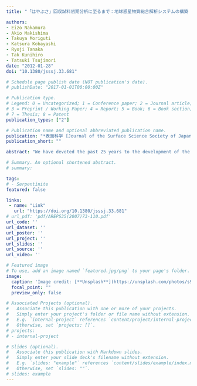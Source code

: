 ```yaml
---
title: "「はやぶさ」回収試料初期分析に至るまで：地球惑星物質総合解析システムの構築 [Establishment of comprehensive analytical system for terrestrial and extraterrestrial materials behind the Initial analysis of particles from an asteroid, Itokawa, returned by Hayabusa Spacecraft]"

authors:
- Eizo Nakamura
- Akio Makishima
- Takuya Moriguti
- Katsura Kobayashi
- Ryoji Tanaka
- Tak Kunihiro
- Tatsuki Tsujimori
date: "2012-01-28"
doi: "10.1380/jsssj.33.681"

# Schedule page publish date (NOT publication's date).
# publishDate: "2017-01-01T00:00:00Z"

# Publication type.
# Legend: 0 = Uncategorized; 1 = Conference paper; 2 = Journal article;
# 3 = Preprint / Working Paper; 4 = Report; 5 = Book; 6 = Book section;
# 7 = Thesis; 8 = Patent
publication_types: ["2"]

# Publication name and optional abbreviated publication name.
publication: "*表面科学 [Journal of the Surface Science Society of Japan]*, v. 33, no. 12, p. 681-686, https://doi.org/10.1380/jsssj.33.681"
publication_short: ""

abstract: "We have devoted the past 25 years to the development of the Comprehensive Analytical System for Terrestrial and Extraterrestrial Materials (CASTEM), an exclusive laboratory for materials science. CASTEM facilities allow for the determination of elemental and isotopic abundances of geochemically significant elements in multi-scale ranges. CASTEM research targets are not limited to lithic rocks. We have successfully analyzed a variety of materials including human tissue. Utilizing CASTEM, we conducted the “initial analysis” of grains collected from the outermost surface of the asteroid Itokawa that were subsequently returned to Earth by the Hayabusa spacecraft. These analyses involved processing the grains, describing surface morphology, and the determination of elemental and isotopic abundances. The history of the asteroid was unveiled through comprehensive geochemical examinations of the microscopic grains suggesting a physically hostile environment at the asteroid's surface. Our results reveal that impact processes play a central role in the long-term evolution of planetary bodies in the solar system."

# Summary. An optional shortened abstract.
# summary: 

tags: 
# - Serpentinite
featured: false

links:
 - name: "Link"
   url: "https://doi.org/10.1380/jsssj.33.681"
# url_pdf: 'pdf/AREPS35(2007)73-110.pdf'
url_code: ''
url_dataset: ''
url_poster: ''
url_project: ''
url_slides: ''
url_source: ''
url_video: ''

# Featured image
# To use, add an image named `featured.jpg/png` to your page's folder. 
image: 
  caption: 'Image credit: [**Unsplash**](https://unsplash.com/photos/s9CC2SKySJM)'
  focal_point: ""
  preview_only: false

# Associated Projects (optional).
#   Associate this publication with one or more of your projects.
#   Simply enter your project's folder or file name without extension.
#   E.g. `internal-project` references `content/project/internal-project/index.md`.
#   Otherwise, set `projects: []`.
# projects:
# - internal-project

# Slides (optional).
#   Associate this publication with Markdown slides.
#   Simply enter your slide deck's filename without extension.
#   E.g. `slides: "example"` references `content/slides/example/index.md`.
#   Otherwise, set `slides: ""`.
# slides: example
---
```

